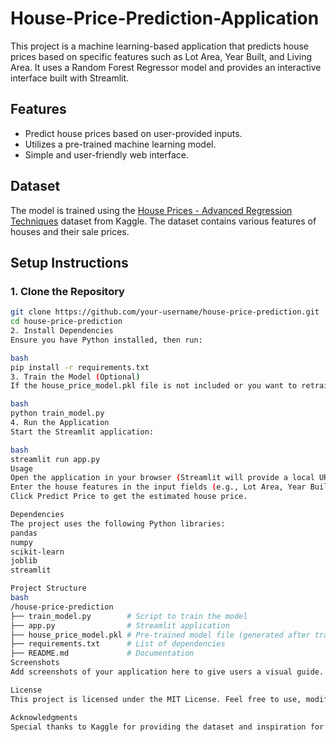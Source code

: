 # House-Price-Prediction-Application
This project is a machine learning-based application that predicts house prices based on specific features such as Lot Area, Year Built, and Living Area. It uses a Random Forest Regressor model and provides an interactive interface built with Streamlit.

## Features
- Predict house prices based on user-provided inputs.
- Utilizes a pre-trained machine learning model.
- Simple and user-friendly web interface.

## Dataset
The model is trained using the [House Prices - Advanced Regression Techniques](https://www.kaggle.com/c/house-prices-advanced-regression-techniques) dataset from Kaggle. The dataset contains various features of houses and their sale prices.

## Setup Instructions

### 1. Clone the Repository
```bash
git clone https://github.com/your-username/house-price-prediction.git
cd house-price-prediction
2. Install Dependencies
Ensure you have Python installed, then run:

bash
pip install -r requirements.txt
3. Train the Model (Optional)
If the house_price_model.pkl file is not included or you want to retrain the model:

bash
python train_model.py
4. Run the Application
Start the Streamlit application:

bash
streamlit run app.py
Usage
Open the application in your browser (Streamlit will provide a local URL).
Enter the house features in the input fields (e.g., Lot Area, Year Built, etc.).
Click Predict Price to get the estimated house price.

Dependencies
The project uses the following Python libraries:
pandas
numpy
scikit-learn
joblib
streamlit

Project Structure
bash
/house-price-prediction
├── train_model.py        # Script to train the model
├── app.py                # Streamlit application
├── house_price_model.pkl # Pre-trained model file (generated after training)
├── requirements.txt      # List of dependencies
├── README.md             # Documentation
Screenshots
Add screenshots of your application here to give users a visual guide.

License
This project is licensed under the MIT License. Feel free to use, modify, and distribute it as needed.

Acknowledgments
Special thanks to Kaggle for providing the dataset and inspiration for this project.
